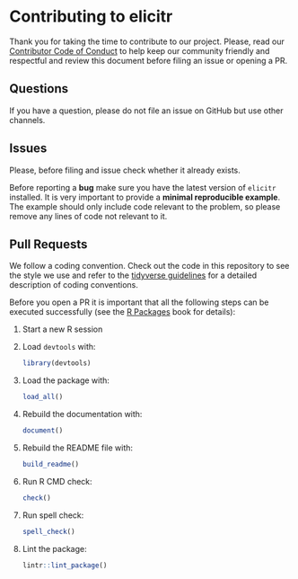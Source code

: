 # Contributing to elicitr

Thank you for taking the time to contribute to our project. Please, read our [Contributor Code of Conduct](./CODE_OF_CONDUCT.md) to help keep our community friendly and respectful and review this document before filing an issue or opening a PR.

## Questions

If you have a question, please do not file an issue on GitHub but use other channels.

## Issues

Please, before filing and issue check whether it already exists.

Before reporting a **bug** make sure you have the latest version of `elicitr` installed. It is very important to provide a **minimal reproducible example**.
The example should only include code relevant to the problem, so please remove any lines of code not relevant to it.

## Pull Requests

We follow a coding convention. Check out the code in this repository to see the style we use and refer to the [tidyverse guidelines](https://style.tidyverse.org/) for a detailed description of coding conventions.

Before you open a PR it is important that all the following steps can be executed successfully (see the [R Packages](https://r-pkgs.org/) book for details):

1. Start a new R session

2. Load `devtools` with:

    ```r
    library(devtools)
    ```

3. Load the package with:

    ```r
    load_all()
    ```

4. Rebuild the documentation with:

    ```r
    document()
    ```

5. Rebuild the README file with:

    ```r
    build_readme()
    ```

6. Run R CMD check:

    ```r
    check()
    ```

7. Run spell check:

    ```r
    spell_check()
    ```

8. Lint the package:

    ```r
    lintr::lint_package()
    ```
